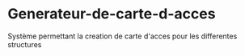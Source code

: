 # Generateur-de-carte-d-acces
Système permettant la creation de carte d'acces pour les differentes structures

